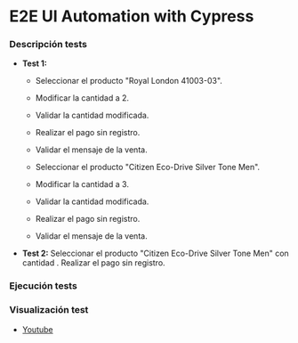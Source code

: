 # E2E UI Automation with Cypress

### Descripción tests
+ **Test 1:**

    - Seleccionar el producto "Royal London 41003-03".
    - Modificar la cantidad a 2.
    - Validar la cantidad modificada.
    - Realizar el pago sin registro.
    - Validar el mensaje de la venta.

    - Seleccionar el producto "Citizen Eco-Drive Silver Tone Men".
    - Modificar la cantidad a 3.
    - Validar la cantidad modificada.
    - Realizar el pago sin registro.
    - Validar el mensaje de la venta.

+ **Test 2:** Seleccionar el producto "Citizen Eco-Drive Silver Tone Men" con cantidad . Realizar el pago sin registro.

### Ejecución tests

### Visualización test
+ [Youtube](https://www.youtube.com/)
